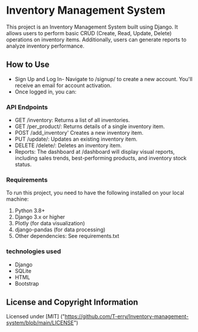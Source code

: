 # Inventory Management System
This project is an Inventory Management System built using Django. It allows users to perform basic CRUD (Create, Read, Update, Delete) operations on inventory items. Additionally, users can generate reports to analyze inventory performance.

## How to Use
- Sign Up and Log In- Navigate to /signup/ to create a new account. You'll receive an email for account activation.
- Once logged in, you can:

### API Endpoints
- GET /inventory: Returns a list of all inventories.
- GET /per_product/<id>: Returns details of a single inventory item.
- POST /add_inventory' Creates a new inventory item.
- PUT /update/<id>: Updates an existing inventory item.
- DELETE /delete/<id>: Deletes an inventory item.
- Reports:
  The dashboard at /dashboard will display visual reports, including sales trends, best-performing products, and inventory stock status.

### Requirements
To run this project, you need to have the following installed on your local machine:

1. Python 3.8+
2. Django 3.x or higher
3. Plotly (for data visualization)
4. django-pandas (for data processing)
5. Other dependencies: See requirements.txt



### technologies used
- Django
- SQLite
- HTML
- Bootstrap

## License and Copyright Information
Licensed under [MIT] ("https://github.com/T-erry/Inventory-management-system/blob/main/LICENSE")







